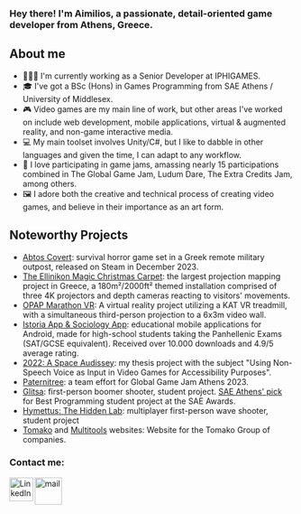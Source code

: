 ### Hey there! I'm Aimilios, a passionate, detail-oriented game developer from Athens, Greece.

## About me
- 👨🏻‍💻 I'm currently working as a Senior Developer at IPHIGAMES.
- 🎓 I've got a BSc (Hons) in Games Programming from SAE Athens / University of Middlesex.
- 🎮 Video games are my main line of work, but other areas I've worked on include web development, mobile applications, virtual & augmented reality, and non-game interactive media.
- 💻 My main toolset involves Unity/C#, but I like to dabble in other languages and given the time, I can adapt to any workflow.
- 🏫 I love participating in game jams, amassing nearly 15 participations combined in The Global Game Jam, Ludum Dare, The Extra Credits Jam, among others.
- 🖼️ I adore both the creative and technical process of creating video games, and believe in their importance as an art form.

## Noteworthy Projects
* [Abtos Covert][abtos]: survival horror game set in a Greek remote military outpost, released on Steam in December 2023.
* [The Ellinikon Magic Christmas Carpet][ellinikon]: the largest projection mapping project in Greece, a 180m²/2000ft² themed installation comprised of three 4K projectors and depth cameras reacting to visitors' movements.
* [OPAP Marathon VR][opap]: A virtual reality project utilizing a KAT VR treadmill, with a simultaneous third-person projection to a 6x3m video wall.
* [Istoria App & Sociology App][istoria]: educational mobile applications for Android, made for high-school students taking the Panhellenic Exams (SAT/GCSE equivalent). Received over 10.000 downloads and 4.9/5 average rating.
* [2022: A Space Audissey][thesis]: my thesis project with the subject "Using Non-Speech Voice as Input in Video Games for Accessibility Purposes".
* [Paternitree][paternitree]: a team effort for Global Game Jam Athens 2023. 
* [Glitsa][glitsa]: first-person boomer shooter, student project. [SAE Athens' pick](https://www.sae.edu/grc/insights/sae-awards-2022-%CE%BFi-symmetohes-tis-athinas/) for Best Programming student project at the SAE Awards.
* [Hymettus: The Hidden Lab][hymettus]: multiplayer first-person wave shooter, student project
* [Tomako][tomako] and [Multitools][multitools] websites: Website for the Tomako Group of companies.

### Contact me:
[<img align="left" alt="LinkedIn" width="42px" src="https://play-lh.googleusercontent.com/kMofEFLjobZy_bCuaiDogzBcUT-dz3BBbOrIEjJ-hqOabjK8ieuevGe6wlTD15QzOqw=w240-h480-rw" />][linkedin]
[<img align="left" alt="mail" width="48px" src="https://freesvg.org/img/Mail-Icon-White-on-Black.png" />][mail]

[abtos]: https://store.steampowered.com/app/1694230/Abtos_Covert/
[opap]: https://www.youtube.com/watch?v=zWEElV3jX3k
[ellinikon]: https://www.youtube.com/watch?v=KmLu5uQAGDw&t=96s
[istoria]: https://play.google.com/store/apps/details?id=com.Miliantonis.IstoriaApp
[thesis]: https://drive.google.com/file/d/14sS3vebAAYV8vpeuQ7pmCvkzHnS2-3Oy/view
[paternitree]: https://gitlab.com/GeorgeMC2610/paternitree/-/releases
[glitsa]: https://aemiliu5.itch.io/glitsa
[hymettus]: https://aemiliu5.itch.io/hymettus
[linkedin]: https://linkedin.com/in/aimilios-seimenis
[mail]: mailto:hello@aemilius.dev
[multitools]: https://multitools.events
[tomako]: https://tomako.group
